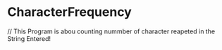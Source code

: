 # CharacterFrequency
// This Program is abou counting nummber of character reapeted in the String Entered!
